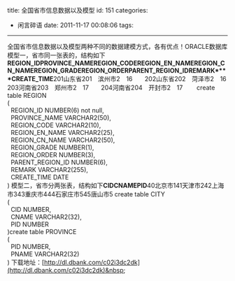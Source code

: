 title: 全国省市信息数据以及模型
id: 151
categories:
  - 闲言碎语
date: 2011-11-17 00:08:06
tags:
---

全国省市信息数据以及模型两种不同的数据建模方式，各有优点！ORACLE数据库模型一，省市同一张表的，结构如下**REGION_ID****PROVINCE_NAME****REGION_CODE****REGION_EN_NAME****REGION_CN_NAME****REGION_GRADE****REGION_ORDER****PARENT_REGION_ID****REMARK****CREATE_TIME**201山东省201　滨州市2　16　　202山东省202　菏泽市2　16　　203河南省203　郑州市2　17　　204河南省204　开封市2　17　　&nbsp;create table REGION&nbsp;
</br>(
</br>&nbsp;&nbsp;REGION_ID NUMBER(6) not null,
</br>&nbsp;&nbsp;PROVINCE_NAME VARCHAR2(50),
</br>&nbsp;&nbsp;REGION_CODE VARCHAR2(10),
</br>&nbsp;&nbsp;REGION_EN_NAME VARCHAR2(25),
</br>&nbsp;&nbsp;REGION_CN_NAME VARCHAR2(50),
</br>&nbsp;&nbsp;REGION_GRADE NUMBER(1),
</br>&nbsp;&nbsp;REGION_ORDER NUMBER(3),
</br>&nbsp;&nbsp;PARENT_REGION_ID NUMBER(6),
</br>&nbsp;&nbsp;REMARK VARCHAR2(255),
</br>&nbsp;&nbsp;CREATE_TIME DATE
</br>)&nbsp;模型二，省市分两张表，结构如下**CID****CNAME****PID**40北京市141天津市242上海市343重庆市444石家庄市545唐山市5&nbsp;create table CITY&nbsp;
</br>(
</br>&nbsp;&nbsp;CID NUMBER,
</br>&nbsp;&nbsp;CNAME VARCHAR2(32),
</br>&nbsp;&nbsp;PID NUMBER
</br>)create table PROVINCE&nbsp;
</br>(
</br>&nbsp;&nbsp;PID NUMBER,
</br>&nbsp;&nbsp;PNAME VARCHAR2(32)
</br>)&nbsp;下载地址：[http://dl.dbank.com/c02i3dc2dk](http://dl.dbank.com/c02i3dc2dk)&nbsp;&nbsp;